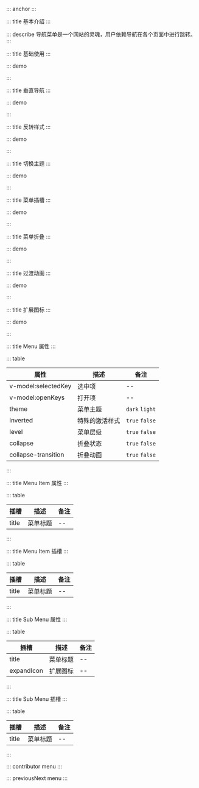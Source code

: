 ::: anchor
:::

::: title 基本介绍
:::

::: describe 导航菜单是一个网站的灵魂，用户依赖导航在各个页面中进行跳转。
:::

::: title 基础使用
:::

::: demo

<template>
  <lay-menu v-model:selectedKey="selectedKey" v-model:openKeys="openKeys1">
    <lay-menu-item id="1">首页</lay-menu-item>
    <lay-menu-item id="2">首页</lay-menu-item>
    <lay-menu-item id="3">首页</lay-menu-item> 
    <lay-sub-menu id="7">
        <template #title>
          首页
        </template>
        <lay-menu-item id="8">首页</lay-menu-item> 
        <lay-menu-item id="9">首页</lay-menu-item>
        <lay-sub-menu title="菜单" id="10">
            <template #title>
              首页
            </template>
            <lay-menu-item id="11">首页</lay-menu-item> 
            <lay-menu-item id="12">首页</lay-menu-item>
            <lay-menu-item id="13">首页</lay-menu-item>
        </lay-sub-menu>
    </lay-sub-menu> 
  </lay-menu>
</template>

<script>
import { ref } from 'vue'

export default {
  setup() {

    const selectedKey = ref("5")
    const openKeys1 = ref(["7"])   
    return {
      selectedKey,
      openKeys1
    }
  }
}
</script>

:::

::: title 垂直导航
:::

::: demo

<template>
  <lay-menu :selectedKey="selectedKey" @changeSelectedKey="changeSelectedKey" @changeOpenKeys="changeOpenKeys" v-model:openKeys="openKeys2" :tree="true">
    <lay-menu-item id="1">首页</lay-menu-item>
    <lay-menu-item id="2">首页</lay-menu-item>
    <lay-menu-item id="3">首页</lay-menu-item> 
    <lay-sub-menu id="7">
        <template #title>
          首页
        </template>
        <lay-menu-item id="8">首页</lay-menu-item> 
        <lay-menu-item id="9">首页</lay-menu-item>
        <lay-sub-menu title="菜单" id="10">
            <template #title>
              首页
            </template>
            <lay-menu-item id="11">首页</lay-menu-item> 
            <lay-menu-item id="12">首页</lay-menu-item>
            <lay-menu-item id="13">首页</lay-menu-item>
        </lay-sub-menu>
    </lay-sub-menu> 
  </lay-menu>
</template>

<script>
import { ref } from 'vue'

export default {
  setup() {

    const openKeys2 = ref(["7"])
    const selectedKey = ref("5")
    const changeSelectedKey = (val) => {
      selectedKey.value = val;
    }

    const changeOpenKeys = (val) => {
      openKeys2.value = val;
    }

    return {
      openKeys2,
      selectedKey,
      changeOpenKeys,
      changeSelectedKey
    }
  }
}
</script>

:::

::: title 反转样式
:::

::: demo

<template>
  <lay-menu :level="isLevel" v-model:selectedKey="selectedKey" inverted="true" v-model:openKeys="openKeys3" :tree="true">
    <lay-menu-item id="1">首页</lay-menu-item>
    <lay-menu-item id="2">首页</lay-menu-item>
    <lay-menu-item id="3">首页</lay-menu-item> 
    <lay-sub-menu id="7">
        <template #title>
          首页
        </template>
        <lay-menu-item id="8">首页</lay-menu-item> 
        <lay-menu-item id="9">首页</lay-menu-item>
        <lay-sub-menu id="10">
            <template #title>
              首页
            </template>
            <lay-menu-item id="11">首页</lay-menu-item> 
            <lay-menu-item id="12">首页</lay-menu-item>
            <lay-menu-item id="13">首页</lay-menu-item>
        </lay-sub-menu>
    </lay-sub-menu> 
  </lay-menu>
</template>

<script>
import { ref } from 'vue'

export default {
  setup() {

    const isLevel = ref(false);
    const openKeys3 = ref(["7"]);
    const selectedKey = ref("5");

    return {
      isLevel,
      openKeys3,
      selectedKey
    }
  }
}
</script>

:::

::: title 切换主题
:::

::: demo

<template>
  <lay-menu v-model:selectedKey="selectedKey" theme="light" v-model:openKeys="openKeys4" :tree="true">
    <lay-menu-item id="1">
      <template #title>
        菜单
      </template>
    </lay-menu-item>
    <lay-menu-item id="2">
      <template #title>
        菜单
      </template>
    </lay-menu-item>
    <lay-menu-item id="3">
      <template #title>
        菜单
      </template>
    </lay-menu-item> 
    <lay-sub-menu id="7">
        <template #title>
          目录
        </template>
        <lay-menu-item id="8">
          菜单
        </lay-menu-item> 
        <lay-menu-item id="9">
          菜单
        </lay-menu-item>
        <lay-sub-menu title="菜单" id="10">
            <template #title>
              目录
            </template>
            <lay-menu-item id="11">
              菜单
            </lay-menu-item> 
            <lay-menu-item id="12">
              菜单
            </lay-menu-item>
            <lay-menu-item id="13">
              菜单
            </lay-menu-item>
        </lay-sub-menu>
    </lay-sub-menu> 
  </lay-menu>
</template>

<script>
import { ref } from 'vue'

export default {
  setup() {

    const openKeys4 = ref(["7"])
    const selectedKey = ref("5")

    return {
      openKeys4,
      selectedKey
    }
  }
}
</script>

:::

::: title 菜单插槽
:::

::: demo

<template>
  <lay-menu v-model:selectedKey="selectedKey" v-model:openKeys="openKeys5" v-model:tree="isTree">
    <lay-menu-item id="1">
      <router-link to="">
        <lay-icon type="layui-icon-home"></lay-icon> 
        首页
      </router-link>
    </lay-menu-item>
    <lay-sub-menu id="7">
        <template v-slot:title> 
          <router-link to="">
            <lay-icon type="layui-icon-home"></lay-icon> 
            目录
          </router-link>
        </template>
        <lay-menu-item id="8">
            <router-link to="">
              <lay-icon type="layui-icon-home"></lay-icon> 
              菜单
            </router-link>
        </lay-menu-item> 
        <lay-menu-item id="9">
            <router-link to="">
              <lay-icon type="layui-icon-home"></lay-icon> 
              菜单
            </router-link>
        </lay-menu-item>
    </lay-sub-menu> 
  </lay-menu>
</template>

<script>
import { ref } from 'vue'

export default {
  setup() {

    const isTree = ref(true)
    const selectedKey = ref("5")
    const openKeys5 = ref(["7"])

    return {
      isTree,
      openKeys5,
      selectedKey
    }
  }
}
</script>

:::

::: title 菜单折叠
:::

::: demo

<template>
  <lay-switch v-model="collapse"></lay-switch>
  <br/>
  <br/>
  <lay-menu v-model:selectedKey="selectedKey" v-model:tree="isTree" v-model:openKeys="openKeys6" :collapse="collapse">
    <lay-menu-item id="1">
        <template #icon>
          <lay-icon type="layui-icon-home"></lay-icon> 
        </template>
        <template #title>
          首页
        </template>
    </lay-menu-item>
    <lay-menu-item id="2">
        <template #icon>
          <lay-icon type="layui-icon-home"></lay-icon> 
        </template>
        <template #title>
          首页
        </template>
    </lay-menu-item>
    <lay-menu-item id="3">
        <template #icon>
          <lay-icon type="layui-icon-home"></lay-icon> 
        </template>
        <template #title>
          首页
        </template>
    </lay-menu-item> 
    <lay-sub-menu title="目录" id="7">
        <template #icon>
          <lay-icon type="layui-icon-home"></lay-icon> 
        </template>
        <template #title>
          首页
        </template>
        <lay-menu-item id="8">
                  <template #icon>
          <lay-icon type="layui-icon-home"></lay-icon> 
        </template>
        <template #title>
          首页
        </template>
        </lay-menu-item> 
        <lay-menu-item id="9">
        <template #icon>
          <lay-icon type="layui-icon-home"></lay-icon> 
        </template>
        <template #title>
          首页
        </template>
        </lay-menu-item>
        <lay-sub-menu id="10">
            <template #icon>
              <lay-icon type="layui-icon-home"></lay-icon> 
            </template>
            <template #title>
              首页
            </template>
            <lay-menu-item id="11">
                      <template #icon>
          <lay-icon type="layui-icon-home"></lay-icon> 
        </template>
        <template #title>
          首页
        </template>
            </lay-menu-item> 
            <lay-menu-item id="12">
                      <template #icon>
          <lay-icon type="layui-icon-home"></lay-icon> 
        </template>
        <template #title>
          首页
        </template>
            </lay-menu-item>
            <lay-sub-menu id="13">
              <template #icon>
                <lay-icon type="layui-icon-home"></lay-icon> 
              </template>
              <template #title>
              首页
              </template>
              <lay-menu-item id="14">
                        <template #icon>
          <lay-icon type="layui-icon-home"></lay-icon> 
        </template>
        <template #title>
          首页
        </template>
              </lay-menu-item> 
              <lay-menu-item id="15">
                        <template #icon>
          <lay-icon type="layui-icon-home"></lay-icon> 
        </template>
        <template #title>
          首页
        </template>
              </lay-menu-item>
              <lay-menu-item id="16">
                        <template #icon>
          <lay-icon type="layui-icon-home"></lay-icon> 
        </template>
        <template #title>
          首页
        </template>
              </lay-menu-item>
          </lay-sub-menu>
        </lay-sub-menu>
    </lay-sub-menu> 
  </lay-menu>
</template>

<script>
import { ref } from 'vue'

export default {
  setup() {

    const selectedKey = ref("5")
    const openKeys6 = ref(["7"])
    const collapse = ref(true)   
    const isTree = ref(true)
    return {
      selectedKey,
      openKeys6,
      colapse,
      isTree
    }
  }
}
</script>

:::

::: title 过渡动画
:::

::: demo

<template>
  <lay-menu v-model:selectedKey="selectedKey" :collapse-transition="collapseTransition" v-model:openKeys="openKeys7" v-model:tree="isTree">
    <lay-menu-item id="1">
      <router-link to="">
        <lay-icon type="layui-icon-home"></lay-icon> 
        首页
      </router-link>
    </lay-menu-item>
    <lay-sub-menu id="7">
        <template v-slot:title> 
          <router-link to="">
            <lay-icon type="layui-icon-home"></lay-icon> 
            目录
          </router-link>
        </template>
        <lay-menu-item id="8">
            <router-link to="">
              <lay-icon type="layui-icon-home"></lay-icon> 
              菜单
            </router-link>
        </lay-menu-item> 
        <lay-menu-item id="9">
            <router-link to="">
              <lay-icon type="layui-icon-home"></lay-icon> 
              菜单
            </router-link>
        </lay-menu-item>
    </lay-sub-menu> 
  </lay-menu>
</template>

<script>
import { ref } from 'vue'

export default {
  setup() {

    const isTree = ref(true)
    const collapseTransition = ref(false);
    const selectedKey = ref("5")
    const openKeys7 = ref(["7"])

    return {
      isTree,
      openKeys7,
      selectedKey,
      collapseTransition
    }
  }
}
</script>

:::

::: title 扩展图标
:::

::: demo

<template>
  <lay-menu v-model:selectedKey="selectedKey" v-model:openKeys="openKeys7" v-model:tree="isTree">
    <lay-menu-item id="1">
      <router-link to="">
        <lay-icon type="layui-icon-home"></lay-icon> 
        首页
      </router-link>
    </lay-menu-item>
    <lay-sub-menu id="7">
        <template v-slot:title> 
          <router-link to="">
            <lay-icon type="layui-icon-home"></lay-icon> 
            目录
          </router-link>
        </template>
        <template v-slot:expandIcon={isExpand}>
          {{isExpand}}
        </template>
        <lay-menu-item id="8">
            <router-link to="">
              <lay-icon type="layui-icon-home"></lay-icon> 
              菜单
            </router-link>
        </lay-menu-item> 
        <lay-menu-item id="9">
            <router-link to="">
              <lay-icon type="layui-icon-home"></lay-icon> 
              菜单
            </router-link>
        </lay-menu-item>
    </lay-sub-menu> 
  </lay-menu>
</template>

<script>
import { ref } from 'vue'

export default {
  setup() {

    const isTree = ref(true)
    const openKeys7 = ref(["7"])
    const selectedKey = ref("5")

    return {
      isTree,
      openKeys7,
      selectedKey,
    }
  }
}
</script>

:::

::: title Menu 属性
:::

::: table

| 属性                | 描述           | 备注           |
| ------------------- | -------------- | -------------- |
| v-model:selectedKey | 选中项         | --             |
| v-model:openKeys    | 打开项         | --             |
| theme               | 菜单主题       | `dark` `light` |
| inverted            | 特殊的激活样式 | `true` `false` |
| level               | 菜单层级       | `true` `false` |
| collapse            | 折叠状态       | `true` `false` |
| collapse-transition  | 折叠动画       | `true` `false` |

:::

::: title Menu Item 属性
:::

::: table

| 插槽  | 描述     | 备注 |
| ----- | -------- | ---- |
| title | 菜单标题 | --   |

:::

::: title Menu Item 插槽
:::

::: table

| 插槽  | 描述     | 备注 |
| ----- | -------- | ---- |
| title | 菜单标题 | --   |

:::

::: title Sub Menu 属性
:::

::: table

| 插槽  | 描述     | 备注 |
| ----- | -------- | ---- |
| title | 菜单标题 | --   |
| expandIcon | 扩展图标 | --   |

:::

::: title Sub Menu 插槽
:::

::: table

| 插槽  | 描述     | 备注 |
| ----- | -------- | ---- |
| title | 菜单标题 | --   |

:::

::: contributor menu
:::  

::: previousNext menu
:::